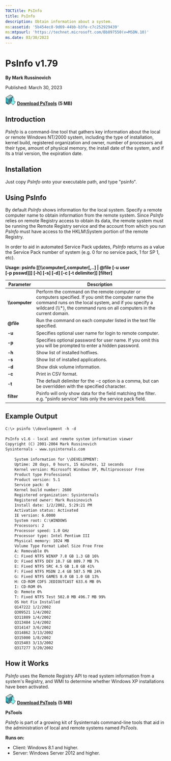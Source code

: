```yaml
--- 
TOCTitle: PsInfo
title: PsInfo
description: Obtain information about a system.
ms:assetid: '5b454ec8-9d69-44bb-b3fe-c7c252929439'
ms:mtpsurl: 'https://technet.microsoft.com/Bb897550(v=MSDN.10)'
ms.date: 03/30/2023
---
```


# PsInfo v1.79

**By Mark Russinovich**

Published: March 30, 2023

[![Download](media/shared/Download_sm.png)](https://download.sysinternals.com/files/PSTools.zip) [**Download PsTools**](https://download.sysinternals.com/files/PSTools.zip) **(5 MB)**

## Introduction

*PsInfo* is a command-line tool that gathers key information about the
local or remote Windows NT/2000 system, including the type of
installation, kernel build, registered organization and owner, number of
processors and their type, amount of physical memory, the install date
of the system, and if its a trial version, the expiration date.  

## Installation

Just copy *PsInfo* onto your executable path, and type "psinfo".  

## Using PsInfo

By default *PsInfo* shows information for the local system. Specify a
remote computer name to obtain information from the remote system. Since
*PsInfo* relies on remote Registry access to obtain its data, the remote
system must be running the Remote Registry service and the account from
which you run *PsInfo* must have access to the HKLM\\System portion of
the remote Registry.

In order to aid in automated Service Pack updates, *PsInfo* returns as a
value the Service Pack number of system (e.g. 0 for no service pack, 1
for SP 1, etc).

**Usage: psinfo \[\[\\\\computer\[,computer\[,..\] | @file \[-u user  
\[-p psswd\]\]\] \[-h\] \[-s\] \[-d\] \[-c \[-t delimiter\]\]
\[filter\]**

|       Parameter        |                                                                                                               Description                                                                                                               |
|------------------------|-----------------------------------------------------------------------------------------------------------------------------------------------------------------------------------------------------------------------------------------|
|    **\\\\computer**    | Perform the command on the remote computer or computers specified. If you omit the computer name the command runs on the local system, and if you specify a wildcard (\\\\\*), the command runs on all computers in the current domain. |
| <strong>@file</strong> |                                                                                   Run the command on each computer listed in the text file specified.                                                                                   |
|         **-u**         |                                                                                       Specifies optional user name for login to remote computer.                                                                                        |
|         **-p**         |                                                              Specifies optional password for user name. If you omit this you will be prompted to enter a hidden password.                                                               |
|         **-h**         |                                                                                                    Show list of installed hotfixes.                                                                                                     |
|         **-s**         |                                                                                                  Show list of installed applications.                                                                                                   |
|         **-d**         |                                                                                                      Show disk volume information.                                                                                                      |
|         **-c**         |                                                                                                          Print in CSV format.                                                                                                           |
|         **-t**         |                                                                 The default delimiter for the -c option is a comma, but can be overridden with the specified character.                                                                  |
|       **filter**       |                                                         Psinfo will only show data for the field matching the filter. e.g. "psinfo service" lists only the service pack field.                                                          |

## Example Output

```Shell
C:\> psinfo \\development -h -d

PsInfo v1.6 - local and remote system information viewer
Copyright (C) 2001-2004 Mark Russinovich
Sysinternals - www.sysinternals.com

    System information for \\DEVELOPMENT:
    Uptime: 28 days, 0 hours, 15 minutes, 12 seconds
    Kernel version: Microsoft Windows XP, Multiprocessor Free
    Product type Professional
    Product version: 5.1
    Service pack: 0
    Kernel build number: 2600
    Registered organization: Sysinternals
    Registered owner: Mark Russinovich
    Install date: 1/2/2002, 5:29:21 PM
    Activation status: Activated
    IE version: 6.0000
    System root: C:\WINDOWS
    Processors: 2
    Processor speed: 1.0 GHz
    Processor type: Intel Pentium III
    Physical memory: 1024 MB
    Volume Type Format Label Size Free Free
    A: Removable 0%
    C: Fixed NTFS WINXP 7.8 GB 1.3 GB 16%
    D: Fixed NTFS DEV 10.7 GB 809.7 MB 7%
    E: Fixed NTFS SRC 4.5 GB 1.8 GB 41%
    F: Fixed NTFS MSDN 2.4 GB 587.5 MB 24%
    G: Fixed NTFS GAMES 8.0 GB 1.0 GB 13%
    H: CD-ROM CDFS JEDIOUTCAST 633.6 MB 0%
    I: CD-ROM 0%
    Q: Remote 0%
    T: Fixed NTFS Test 502.0 MB 496.7 MB 99%
    OS Hot Fix Installed
    Q147222 1/2/2002
    Q309521 1/4/2002
    Q311889 1/4/2002
    Q313484 1/4/2002
    Q314147 3/6/2002
    Q314862 3/13/2002
    Q315000 1/8/2002
    Q315403 3/13/2002
    Q317277 3/20/2002
```

## How it Works

*PsInfo* uses the Remote Registry API to read system information from a
system's Registry, and WMI to determine whether Windows XP installations
have been activated.

[![Download](media/shared/Download_sm.png)](https://download.sysinternals.com/files/PSTools.zip) [**Download PsTools**](https://download.sysinternals.com/files/PSTools.zip) **(5 MB)**

**PsTools**

*PsInfo* is part of a growing kit of Sysinternals command-line tools
that aid in the administration of local and remote systems named
*PsTools*.

**Runs on:**

- Client: Windows 8.1 and higher.
- Server: Windows Server 2012 and higher.
